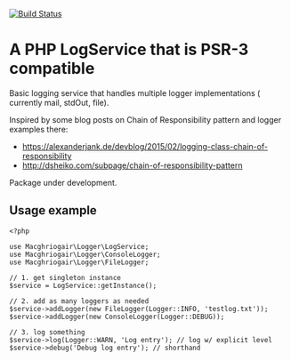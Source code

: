[![Build Status](https://travis-ci.org/macghriogair/logger.svg?branch=master)](https://travis-ci.org/macghriogair/logger)

# A PHP LogService that is PSR-3 compatible

Basic logging service that handles multiple logger implementations ( currently mail, stdOut, file).

Inspired by some blog posts on Chain of Responsibility pattern and logger examples there:
- https://alexanderjank.de/devblog/2015/02/logging-class-chain-of-responsibility
- http://dsheiko.com/subpage/chain-of-responsibility-pattern

Package under development.


## Usage example

    <?php

    use Macghriogair\Logger\LogService;
    use Macghriogair\Logger\ConsoleLogger;
    use Macghriogair\Logger\FileLogger;

    // 1. get singleton instance
    $service = LogService::getInstance();

    // 2. add as many loggers as needed
    $service->addLogger(new FileLogger(Logger::INFO, 'testlog.txt'));
    $service->addLogger(new ConsoleLogger(Logger::DEBUG));

    // 3. log something
    $service->log(Logger::WARN, 'Log entry'); // log w/ explicit level
    $service->debug('Debug log entry'); // shorthand
